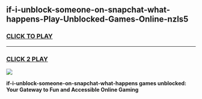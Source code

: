 
## if-i-unblock-someone-on-snapchat-what-happens-Play-Unblocked-Games-Online-nzls5
<h3>
<a href="https://premium76.site?title=if-i-unblock-someone-on-snapchat-what-happens&ref=25A">CLICK TO PLAY</a></h3>
<hr>

<h3>
<a href="https://premium76.site?title=if-i-unblock-someone-on-snapchat-what-happens&ref=25A">CLICK 2 PLAY</a>
  
</h3>

<a href="https://premium76.site?title=if-i-unblock-someone-on-snapchat-what-happens&ref=25A"><img src="https://clearcache.store/games.png"></a>


**if-i-unblock-someone-on-snapchat-what-happens games unblocked: Your Gateway to Fun and Accessible Online Gaming**
